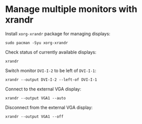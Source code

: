 # Manage multiple monitors with xrandr

Install `xorg-xrandr` package for managing displays:
```
sudo pacman -Syu xorg-xrandr
```

Check status of currently available displays:
```
xrandr
```

Switch monitor `DVI-I-2` to be left of `DVI-I-1`:
```
xrandr --output DVI-I-2 --left-of DVI-I-1
```

Connect to the external VGA display:
```
xrandr --output VGA1 --auto
```

Disconnect from the external VGA display:
```
xrandr --output VGA1 --off
```
